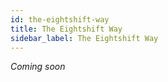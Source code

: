 ```yaml
---
id: the-eightshift-way
title: The Eightshift Way
sidebar_label: The Eightshift Way
---
```


*Coming soon*

<div class="legacy-badge legacy-badge--v5"></div>
